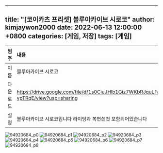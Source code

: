  ---
title: "[코이카츠 프리셋] 블루아카이브 시로코"
author: kimjaywon2000
date: 2022-06-13 12:00:00 +0800
categories: [게임, 저장]
tags: [게임]
---

| 범주             | 내용            |
|:----------------|:---------------|
| 이름             | 블루아카이브 시로코  |
| 다운로드          | <https://drive.google.com/file/d/1s0CiuJHlb1Giz7WKbRJquLFah-vpTRqE/view?usp=sharing> |
| 설명             | 블루아카이브 시로코입니다 라이딩과 복면쓴것 포함되어있습니다   |

![94920684_p0](https://user-images.githubusercontent.com/76558033/174330077-91b4e324-ccc7-49cd-8a5a-7cd98f026ace.png)
![94920684_p1](https://user-images.githubusercontent.com/76558033/174330084-92ee8020-8706-49a1-80ce-c8b81ec664e5.png)
![94920684_p2](https://user-images.githubusercontent.com/76558033/174330097-9469054b-0646-4fcf-96fb-299b6d9501ee.png)
![94920684_p3](https://user-images.githubusercontent.com/76558033/174330103-69a7d76e-9b0a-4cbe-87fb-30ca3d110bac.png)
![94920684_p4](https://user-images.githubusercontent.com/76558033/174330110-44aca57f-93ec-40cd-aa2a-971ed1adff37.png)
![94920684_p5](https://user-images.githubusercontent.com/76558033/174330116-9a371f4c-0fcc-4b81-ba2a-b76a45bc590d.png)
![94920684_p6](https://user-images.githubusercontent.com/76558033/174330122-84afd79e-654b-4400-b012-3ddcb18328c2.png)
![94920684_p7](https://user-images.githubusercontent.com/76558033/174330133-856e4463-75c0-440c-9945-edfbb6284d43.png)
![94920684_p8](https://user-images.githubusercontent.com/76558033/174330141-c9529ae0-c583-486d-a3c4-04949fbd50c9.png)
